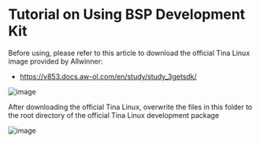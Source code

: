 # Tutorial on Using BSP Development Kit

Before using, please refer to this article to download the official Tina Linux image provided by Allwinner: 

- https://v853.docs.aw-ol.com/en/study/study_3getsdk/

![image](https://user-images.githubusercontent.com/12003087/204969926-d6a11bcb-a8ac-40fd-add8-8049d0ae8046.png)

After downloading the official Tina Linux, overwrite the files in this folder to the root directory of the official Tina Linux development package

![image](https://user-images.githubusercontent.com/12003087/204970083-ab2d7883-a8c0-439f-9996-c75c85223d02.png)
